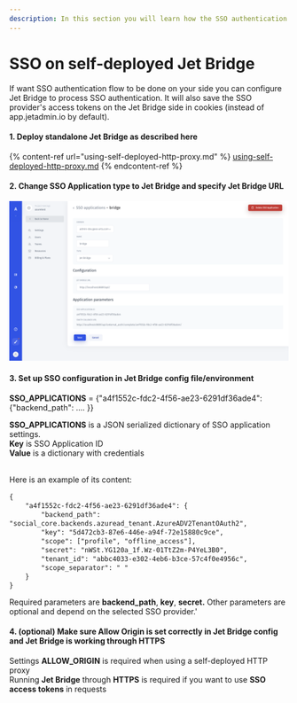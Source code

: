 ```yaml
---
description: In this section you will learn how the SSO authentication flow can be done
---
```


# SSO on self-deployed Jet Bridge

If want SSO authentication flow to be done on your side you can configure Jet Bridge to process SSO authentication. It will also save the SSO provider's access tokens on the Jet Bridge side in cookies (instead of app.jetadmin.io by default).

#### 1. Deploy standalone Jet Bridge as described here

{% content-ref url="using-self-deployed-http-proxy.md" %}
[using-self-deployed-http-proxy.md](using-self-deployed-http-proxy.md)
{% endcontent-ref %}

#### 2. Change SSO Application type to Jet Bridge and specify Jet Bridge URL

![](<../../.gitbook/assets/image (589).png>)



#### 3. Set up SSO configuration in Jet Bridge config file/environment

**SSO\_APPLICATIONS** = {"a4f1552c-fdc2-4f56-ae23-6291df36ade4": {"backend\_path": .... \}}

**SSO\_APPLICATIONS** is a JSON serialized dictionary of SSO application settings. \
**Key** is SSO Application ID\
**Value** is a dictionary with credentials

\
Here is an example of its content:

```
{
    "a4f1552c-fdc2-4f56-ae23-6291df36ade4": {
        "backend_path": "social_core.backends.azuread_tenant.AzureADV2TenantOAuth2",
        "key": "5d472cb3-87e6-446e-a94f-72e15880c9ce",
        "scope": ["profile", "offline_access"],
        "secret": "nWSt.YG120a_1f.Wz-01TtZ2m-P4YeL3B0",
        "tenant_id": "abbc4033-e302-4eb6-b3ce-57c4f0e4956c",
        "scope_separator": " "
    }
}
```

Required parameters are **backend\_path**, **key**, **secret.** Other parameters are optional and depend on the selected SSO provider.'

#### 4. (optional) Make sure Allow Origin is set correctly in Jet Bridge config and Jet Bridge is working through HTTPS

Settings **ALLOW\_ORIGIN** is required when using a self-deployed HTTP proxy\
Running **Jet Bridge** through **HTTPS** is required if you want to use **SSO access tokens** in requests
